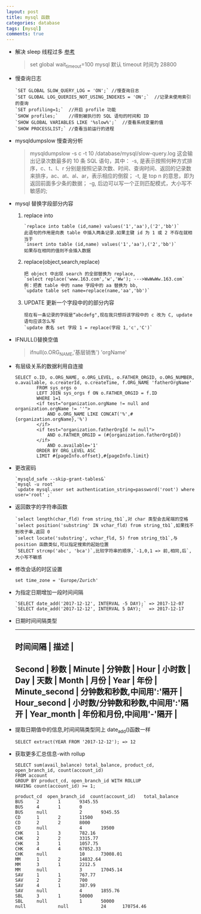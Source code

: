 ```yaml
---
layout: post
title: mysql 函数
categories: database
tags: [mysql]
comments: true
---
```


-   解决 sleep 线程过多 [参考](http://www.cnblogs.com/wajika/p/6763181.html)
    
    > set global wait<sub>timeout</sub>=100
    > mysql 默认 timeout 时间为 28800

-   慢查询日志
    
        `SET GLOBAL SLOW_QUERY_LOG = 'ON';` //慢查询日志
        `SET GLOBAL LOG_QUERIES_NOT_USING_INDEXES = 'ON';`  //记录未使用索引的查询
        `SET profiling=1;`  //开启 profile 功能
        `SHOW profiles;`    //得到被执行的 SQL 语句的时间和 ID
        `SHOW GLOBAL VARIABLES LIKE '%slow%';`  //查看系统变量的值
        `SHOW PROCESSLIST;` //查看当前运行的进程

-   mysqldumpslow 慢查询分析
    
    > mysqldumpslow -s c -t 10 /database/mysql/slow-query.log
    > 这会输出记录次数最多的 10 条 SQL 语句，其中：
    > -s, 是表示按照何种方式排序，c、t、l、r 分别是按照记录次数、时间、查询时间、返回的记录数来排序，ac、at、al、ar，表示相应的倒叙；
    > -t, 是 top n 的意思，即为返回前面多少条的数据；
    > -g, 后边可以写一个正则匹配模式，大小写不敏感的;

-   mysql 替换字段部分内容
    1.  replace into
        
            `replace into table (id,name) values('1','aa'),('2','bb')`
            此语句的作用是向表 table 中插入两条记录.如果主键 id 为 1 或 2 不存在就相当于
            `insert into table (id,name) values('1','aa'),('2','bb')`
            如果存在相同的值则不会插入数据
    2.  replace(object,search,replace)
        
            把 object 中出现 search 的全部替换为 replace,
            `select replace('www.163.com','w','Ww'); --->WwWwWw.163.com`
            例：把表 table 中的 name 字段中的 aa 替换为 bb,
            `update table set name=replace(name,'aa','bb')`
    3.  UPDATE 更新一个字段中的的部分内容
        
            现在有一条记录的字段是“abcdefg",现在我只想将该字段中的 c 改为 C, update 语句应该怎么写
            `update 表名 set 字段 1 = replace(字段 1,'c','C')`

-   IFNULL()替换空值
    
    > ifnull(o.ORG<sub>NAME</sub>,'基层销售') 'orgName'

-   有层级关系的数据利用自连接
    
        SELECT o.ID, o.ORG_NAME, o.ORG_LEVEL, o.FATHER_ORGID, o.ORG_NUMBER, o.available, o.createrId, o.createTime, f.ORG_NAME 'fatherOrgName'
                FROM sys_orgs o
                LEFT JOIN sys_orgs f ON o.FATHER_ORGID = f.ID
                WHERE 1=1
                <if test="organization.orgName != null and organization.orgName != ''">
                    AND o.ORG_NAME LIKE CONCAT('%',#{organization.orgName},'%')
                </if>
                <if test="organization.fatherOrgId != null">
                    AND o.FATHER_ORGID = (#{organization.fatherOrgId})
                </if>
                    AND o.available='1'
                ORDER BY ORG_LEVEL ASC
                LIMIT #{pageInfo.offset},#{pageInfo.limit}

-   更改密码
    
        `mysqld_safe --skip-grant-tables&`
        `mysql -u root`
        `update mysql.user set authentication_string=password('root') where user='root' ;`

-   返回数字的字符串函数
    
        `select length(char_fld) from string_tb1`,对 char 类型会去尾端的空格
        `select position('substring' IN vchar_fld) from string_tb1`,如果找不到改子串,返回 0
        `select locate('substring', vchar_fld, 5) from string_tb1`,与 position 函数类似,可以指定搜索的起始位置
        `SELECT strcmp('abc', 'bca')`,比较字符串的顺序,`-1,0,1 => 前,相同,后`,大小写不敏感

-   修改会话的时区设置
    
        set time_zone = 'Europe/Zurich'

-   为指定日期增加一段时间间隔
    
        `SELECT date_add('2017-12-12', INTERVAL -5 DAY);` => 2017-12-07
        `SELECT date_add('2017-12-12', INTERVAL 5 DAY);`  => 2017-12-17

-   日期时间间隔类型

    ----------------------------------------------------
    时间间隔         |               描述                 |
    -----------------------------------------------------
    Second          |   秒数                             |
    Minute          |   分钟数                           |
    Hour            |   小时数                           |
    Day             |   天数                             |
    Month           |   月份                             |
    Year            |   年份                             |
    Minute_second   |   分钟数和秒数,中间用':'隔开          |
    Hour_second     |   小时数/分钟数和秒数,中间用':'隔开    |
    Year_month      |   年份和月份,中间用'-'隔开            |
    ----------------------------------------------------

-   提取日期值中的信息,时间间隔类型同上 date<sub>add</sub>()函数一样
    
        SELECT extract(YEAR FROM '2017-12-12'); => 12

-   获取更多汇总信息-with rollup
    
        SELECT sum(avail_balance) total_balance, product_cd, open_branch_id, count(account_id)
        FROM account
        GROUP BY product_cd, open_branch_id WITH ROLLUP
        HAVING count(account_id) >= 1;
    
        product_cd  open_branch_id  count(account_id)   total_balance
        BUS		2		1		9345.55
        BUS		4		1		0
        BUS		null	        2		9345.55
        CD		1		2		11500
        CD		2		2		8000
        CD		null	        4		19500
        CHK		1		3		782.16
        CHK		2		2		3315.77
        CHK		3		1		1057.75
        CHK		4		4		67852.33
        CHK		null	        10		73008.01
        MM		1		2		14832.64
        MM		3		1		2212.5
        MM		null	        3		17045.14
        SAV		1		1		767.77
        SAV		2		2		700
        SAV		4		1		387.99
        SAV		null	        4		1855.76
        SBL		3		1		50000
        SBL		null	        1		50000
        null	        null	        24		170754.46

